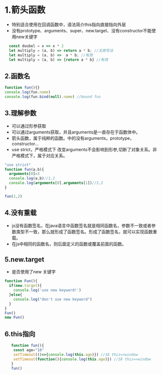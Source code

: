 # 1.箭头函数

- 特别适合使用在回调函数中，语法简介this指向直接指向外层
- 没有prototype、arguments、super、new.target、没有constructor不能使用new关键字

```js
  const doubel = x => x * 2
  let multiply = (a, b) => return a * b; //无效写法
  let multiply = (a, b) =>  a * b; //有效
  let multiply = (a, b) => {return a * b} //有效 
```

## 2.函数名

```js
function fun(){}
console.log(fun.name)
console.log(fun.bind(null).name) //bound fun 

```

## 3.理解参数

- 可以通过形参获取
- 可以通过arguments获取，并且arguments是一直存在于函数体中。
- 箭头函数，属于纯粹的函数。中的没有arguments，prototype，constructor...
- use strict，严格模式下 改变arguments不会影响到形参,切断了对象关系。非严格模式下，属于对应关系。
  
```js
"use strict"
function fun(a,b){
  arguments[0]=3
  console.log(a,b)//1,2
  console.log(arguments[0],arguments[1])//3,2
}

fun(1,2)
```

## 4.没有重载

- js没有函数签名，在java语言中函数签名就是相同函数名，参数不一致或者参数类型不一致，那么就形成了函数签名。形成了函数签名，就可以实现函数重载。
- 在js中相同的函数名，则后面定义的函数或覆盖前面的函数。

## 5.new.target

- 是否使用了new 关键字

```js
function Fun(){
  if(new.target){
    console.log('use new keyword!')
  }else{
    console.log("don't use new keyword")
  }
}
Fun()
new Fun()
```

## 6.this指向

```js
   function fun(){
    const age="18"
    setTimeout(()=>{console.log(this.age)}) //18 this=>window
    setTimeout(function(){console.log(this.age)}) //18 this=>window
   }
   fun()
```
